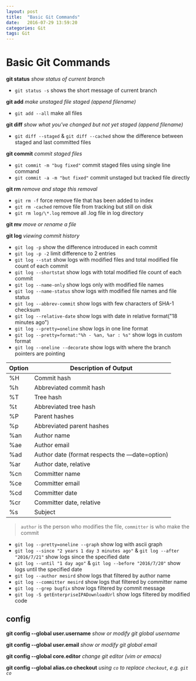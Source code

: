 ```yaml
---
layout: post
title:  "Basic Git Commands"
date:   2016-07-29 13:59:20
categories: Git
tags: Git
---
```


# Basic Git Commands
**git status**
*show status of current branch*

* `git status -s` shows the short message of current branch

**git add**
*make unstaged file staged (append filename)*

* `git add --all` make all files

**git diff**
*show what you've changed but not yet staged (append filename)*

* `git diff --staged` & `git diff --cached` show the difference between staged and last committed files

**git commit**
*commit staged files*

* `git commit -m "bug fixed"` commit staged files using single line command
* `git commit -a -m "but fixed"` commit unstaged but tracked file directly

**git rm**
*remove and stage this removal*

* `git rm -f` force remove file that has been added to index
* `git rm -cached` remove file from tracking but still on disk
* `git rm log/\*.log` remove all .log file in log directory

**git mv**
*move or rename a file*

**git log**
*viewing commit history*

* `git log -p` show the difference introduced in each commit
* `git log -p -2` limit difference to 2 entries
* `git log --stat` show logs with modified files and total modified file count of each commit
* `git log --shortstat` show logs with total modified file count of each commit
* `git log --name-only` show logs only with modified file names
* `git log --name-status` show logs with modified file names and file status
* `git log --abbrev-commit` show logs with few characters of SHA-1 checksum
* `git log --relative-date` show logs with date in relative format("18 minutes ago")
* `git log --pretty=oneline` show logs in one line format
* `git log --pretty=format:"%h - %an, %ar : %s"` show logs in custom format
* `git log --oneline --decorate` show logs with where the branch pointers are pointing

| Option | Description of Output |
| --- | --- |
| %H | Commit hash |
| %h | Abbreviated commit hash |
| %T | Tree hash |
| %t | Abbreviated tree hash |
| %P | Parent hashes |
| %p | Abbreviated parent hashes |
| %an | Author name |
| %ae | Author email |
| %ad | Author date (format respects the —date=option) |
| %ar | Author date, relative |
| %cn | Committer name |
| %ce | Committer email |
| %cd | Committer date |
| %cr | Committer date, relative |
| %s | Subject |
> `author` is the person who modifies the file, `committer` is who make the commit

* `git log --pretty=oneline --graph` show log with ascii graph
* `git log --since "2 years 1 day 3 minutes ago"` & `git log --after "2016/7/21"` show logs since the specified date
* `git log --until "1 day ago"` & `git log --before "2016/7/20"` show logs until the specified date
* `git log --author mesird` show logs that filtered by author name
* `git log --committer mesird` show logs that filtered by committer name
* `git log --grep bugfix` show logs filtered by commit message
* `git log -S getEnterpriseIPADownloadUrl` show logs filtered by modified code

## config
**git config --global user.username**
*show or modify git global username*

**git config --global user.email**
*show or modify git global email*

**git config --global core.editor**
*change git editor (vim or emacs)*

**git config --global alias.co checkout**
*using `co` to replace `checkout`, e.g. `git co`*




